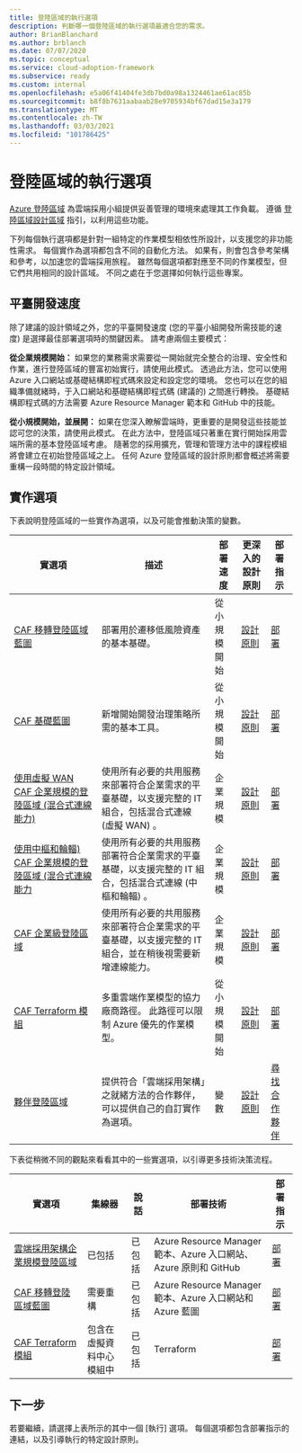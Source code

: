 ```yaml
---
title: 登陸區域的執行選項
description: 判斷哪一個登陸區域的執行選項最適合您的需求。
author: BrianBlanchard
ms.author: brblanch
ms.date: 07/07/2020
ms.topic: conceptual
ms.service: cloud-adoption-framework
ms.subservice: ready
ms.custom: internal
ms.openlocfilehash: e5a06f41404fe3db7bd0a98a1324461ae61ac85b
ms.sourcegitcommit: b8f8b7631aabaab28e9705934bf67dad15e3a179
ms.translationtype: MT
ms.contentlocale: zh-TW
ms.lasthandoff: 03/03/2021
ms.locfileid: "101786425"
---
```

# <a name="landing-zone-implementation-options"></a>登陸區域的執行選項

[Azure 登陸區域](./index.md) 為雲端採用小組提供妥善管理的環境來處理其工作負載。 遵循 [登陸區域設計區域](./design-areas.md) 指引，以利用這些功能。

下列每個執行選項都是針對一組特定的作業模型相依性所設計，以支援您的非功能性需求。 每個實作為選項都包含不同的自動化方法。 如果有，則會包含參考架構和參考，以加速您的雲端採用旅程。 雖然每個選項都對應至不同的作業模型，但它們共用相同的設計區域。 不同之處在于您選擇如何執行這些專案。

## <a name="platform-development-velocity"></a>平臺開發速度

除了建議的設計領域之外，您的平臺開發速度 (您的平臺小組開發所需技能的速度) 是選擇最佳部署選項時的關鍵因素。 請考慮兩個主要模式：

**從企業規模開始：** 如果您的業務需求需要從一開始就完全整合的治理、安全性和作業，進行登陸區域的豐富初始實行，請使用此模式。 透過此方法，您可以使用 Azure 入口網站或基礎結構即程式碼來設定和設定您的環境。 您也可以在您的組織準備就緒時，于入口網站和基礎結構即程式碼 (建議的) 之間進行轉換。 基礎結構即程式碼的方法需要 Azure Resource Manager 範本和 GitHub 中的技能。

**從小規模開始，並展開：** 如果在您深入瞭解雲端時，更重要的是開發這些技能並認可您的決策，請使用此模式。 在此方法中，登陸區域只著重在實行開始採用雲端所需的基本登陸區域考慮。 隨著您的採用擴充，管理和管理方法中的課程模組將會建立在初始登陸區域之上。 任何 Azure 登陸區域的設計原則都會概述將需要重構一段時間的特定設計領域。

## <a name="implementation-options"></a>實作選項

下表說明登陸區域的一些實作為選項，以及可能會推動決策的變數。

| 實選項 | 描述 | 部署速度 | 更深入的設計原則 | 部署指示 |
|---|---|---|---|---|
| [CAF 移轉登陸區域藍圖](./migrate-landing-zone.md) | 部署用於遷移低風險資產的基本基礎。 | 從小規模開始 | [設計原則](./migrate-landing-zone.md#design-principles) | [部署](./migrate-landing-zone.md) |
| [CAF 基礎藍圖](./foundation-blueprint.md) | 新增開始開發治理策略所需的基本工具。 | 從小規模開始 | [設計原則](./foundation-blueprint.md#design-principles) | [部署](./foundation-blueprint.md) |
| [使用虛擬 WAN CAF 企業規模的登陸區域 (混合式連線能力) ](../enterprise-scale/index.md) | 使用所有必要的共用服務來部署符合企業需求的平臺基礎，以支援完整的 IT 組合，包括混合式連線 (虛擬 WAN) 。 | 企業規模 | [設計原則](../enterprise-scale/design-principles.md) | [部署](https://github.com/Azure/Enterprise-Scale/blob/main/docs/reference/contoso/Readme.md) |
| [使用中樞和輪輻) CAF 企業規模的登陸區域 (混合式連線能力 ](../enterprise-scale/index.md) | 使用所有必要的共用服務部署符合企業需求的平臺基礎，以支援完整的 IT 組合，包括混合式連線 (中樞和輪輻) 。 | 企業規模 | [設計原則](../enterprise-scale/design-principles.md) | [部署](https://github.com/Azure/Enterprise-Scale/blob/main/docs/reference/adventureworks/README.md) |
| [CAF 企業級登陸區域](../enterprise-scale/index.md) | 使用所有必要的共用服務來部署符合企業需求的平臺基礎，以支援完整的 IT 組合，並在稍後視需要新增連線能力。 | 企業規模 | [設計原則](../enterprise-scale/design-principles.md) | [部署](https://github.com/Azure/Enterprise-Scale/blob/main/docs/reference/wingtip/README.md) |
| [CAF Terraform 模組](./terraform-landing-zone.md) | 多重雲端作業模型的協力廠商路徑。 此路徑可以限制 Azure 優先的作業模型。 | 從小規模開始 | [設計原則](./terraform-landing-zone.md#design-decisions) | [部署](./terraform-landing-zone.md#customize-and-deploy-your-first-landing-zone) |
| [夥伴登陸區域](./partner-landing-zone.md) | 提供符合「雲端採用架構」之就緒方法的合作夥伴，可以提供自己的自訂實作為選項。 | 變數 | [設計原則](./partner-landing-zone.md) | [尋找合作夥伴](https://www.microsoft.com/azure/partners/adopt?filters=ready) |

下表從稍微不同的觀點來看看其中的一些實選項，以引導更多技術決策流程。

| 實選項 | 集線器 | 說話 | 部署技術 | 部署指示 |
|---|---|---|---|---|
| [雲端採用架構企業規模登陸區域](../enterprise-scale/index.md) | 已包括 | 已包括 | Azure Resource Manager 範本、Azure 入口網站、Azure 原則和 GitHub | [部署](../enterprise-scale/implementation-guidelines.md) |
| [CAF 移轉登陸區域藍圖](./migrate-landing-zone.md) | 需要重構 | 已包括 | Azure Resource Manager 範本、Azure 入口網站和 Azure 藍圖 | [部署](./migrate-landing-zone.md) |
| [CAF Terraform 模組](./terraform-landing-zone.md) | 包含在虛擬資料中心模組中 | 已包括 | Terraform | [部署](./terraform-landing-zone.md#customize-and-deploy-your-first-landing-zone) |

## <a name="next-steps"></a>下一步

若要繼續，請選擇上表所示的其中一個 [執行] 選項。 每個選項都包含部署指示的連結，以及引導執行的特定設計原則。
